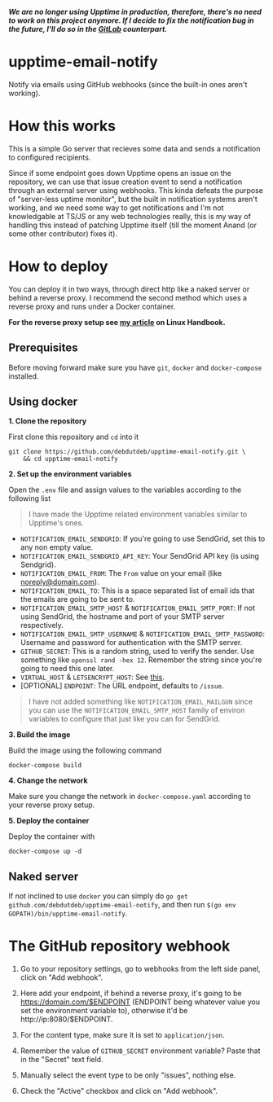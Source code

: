 ***We are no longer using Upptime in production, therefore, there's no need to work on this project anymore. If I decide to fix the notification bug in the future, I'll do so in the [GitLab](https://gitlab.com/debdutdeb/upptime-email-notify) counterpart.***

# upptime-email-notify

Notify via emails using GitHub webhooks (since the built-in ones aren't working). 

# How this works

This is a simple Go server that recieves some data and sends a notification to configured recipients. 

Since if some endpoint goes down Upptime opens an issue on the repository, we can use that issue creation event to send a notification through an external server using webhooks. This kinda defeats the purpose of "server-less uptime monitor", but the built in notification systems aren't working, and we need some way to get notifications and I'm not knowledgable at TS/JS or any web technologies really, this is my way of handling this instead of patching Upptime itself (till the moment Anand (or some other contributor) fixes it).

# How to deploy

You can deploy it in two ways, through direct http like a naked server or behind a reverse proxy. I recommend the second method which uses a reverse proxy and runs under a Docker container.

**For the reverse proxy setup see [my article](https://linuxhandbook.com/nginx-reverse-proxy-docker/) on Linux Handbook.**

## Prerequisites

Before moving forward make sure you have `git`, `docker` and `docker-compose` installed.

## Using docker

**1. Clone the repository**

First clone this repository and `cd` into it

```
git clone https://github.com/debdutdeb/upptime-email-notify.git \
	&& cd upptime-email-notify
```

**2. Set up the environment variables**

Open the `.env` file and assign values to the variables according to the following list

> I have made the Upptime related environment variables similar to Upptime's ones.

- `NOTIFICATION_EMAIL_SENDGRID`: If you're going to use SendGrid, set this to any non empty value.
- `NOTIFICATION_EMAIL_SENDGRID_API_KEY`: Your SendGrid API key (is using Sendgrid).
- `NOTIFICATION_EMAIL_FROM`: The `From` value on your email (like noreply@domain.com).
- `NOTIFICATION_EMAIL_TO`: This is a space separated list of email ids that the emails are going to be sent to.
- `NOTIFICATION_EMAIL_SMTP_HOST` & `NOTIFICATION_EMAIL_SMTP_PORT`: If not using SendGrid, the hostname and port of your SMTP server respectively.
- `NOTIFICATION_EMAIL_SMTP_USERNAME` & `NOTIFICATION_EMAIL_SMTP_PASSWORD`: Username and password for authentication with the SMTP server.
- `GITHUB_SECRET`: This is a random string, used to verify the sender. Use something like `openssl rand -hex 12`. Remember the string since you're going to need this one later.
- `VIRTUAL_HOST` & `LETSENCRYPT_HOST`: See [this](https://linuxhandbook.com/nginx-reverse-proxy-docker/).
- [OPTIONAL] `ENDPOINT`: The URL endpoint, defaults to `/issue`.

> I have not added something like `NOTIFICATION_EMAIL_MAILGUN` since you can use the `NOTIFICATION_EMAIL_SMTP_HOST` family of environ variables to configure that just like you can for SendGrid.

**3. Build the image**

Build the image using the following command

```
docker-compose build
```

**4. Change the network**

Make sure you change the network in `docker-compose.yaml` according to your reverse proxy setup.

**5. Deploy the container**

Deploy the container with 

```
docker-compose up -d
```

## Naked server

If not inclined to use `docker` you can simply do `go get github.com/debdutdeb/upptime-email-notify`, and then run `$(go env GOPATH)/bin/upptime-email-notify`.

# The GitHub repository webhook

1. Go to your repository settings, go to webhooks from the left side panel, click on "Add webhook".

2. Here add your endpoint, if behind a reverse proxy, it's going to be https://domain.com/$ENDPOINT (ENDPOINT being whatever value you set the environment variable to), otherwise it'd be http://ip:8080/$ENDPOINT.

3. For the content type, make sure it is set to `application/json`.

4. Remember the value of `GITHUB_SECRET` environment variable? Paste that in the "Secret" text field.

5. Manually select the event type to be only "issues", nothing else.

6. Check the "Active" checkbox and click on "Add webhook".
